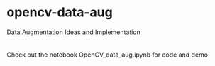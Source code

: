 # opencv-data-aug
Data Augmentation Ideas and Implementation
<br>
<br>
<br>
Check out the notebook OpenCV_data_aug.ipynb for code and demo
